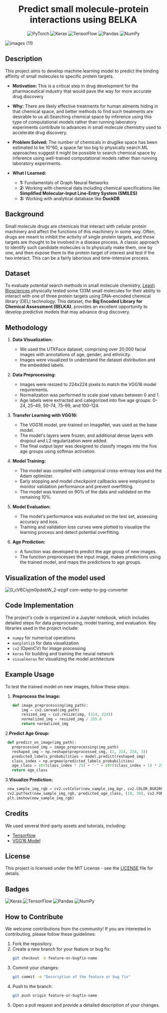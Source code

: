 
<div align="center">    
 
# Predict small molecule-protein interactions using BELKA   

![PyTorch](https://img.shields.io/badge/PyTorch-%23EE4C2C.svg?style=for-the-badge&logo=PyTorch&logoColor=white)
![Keras](https://img.shields.io/badge/Keras-%23D00000.svg?style=for-the-badge&logo=Keras&logoColor=white)
![TensorFlow](https://img.shields.io/badge/TensorFlow-%23FF6F00.svg?style=for-the-badge&logo=TensorFlow&logoColor=white)
	![Pandas](https://img.shields.io/badge/pandas-%23150458.svg?style=for-the-badge&logo=pandas&logoColor=white)
 ![NumPy](https://img.shields.io/badge/numpy-%23013243.svg?style=for-the-badge&logo=numpy&logoColor=white)


<!--  
Conference   
-->   
</div>


![images (11)](https://github.com/user-attachments/assets/cd1090d6-261f-4765-929a-7a5273f749fe)


## Description   
This project aims to develop machine learning model to predict the binding affinity of small molecules to specific protein targets.

- **Motivation:** This is a critical step in drug development for the pharmaceutical industry that would pave the way for more accurate drug discovery
- **Why:** There are likely effective treatments for human ailments hiding in that chemical space, and better methods to find such treatments are desirable to us all.Searching chemical space by inference using this type of computational models rather than running laboratory experiments contribute to advances in small molecule chemistry used to accelerate drug discovery.

- **Problem Solved:** The number of chemicals in druglike space has been estimated to be 10^60, a space far too big to physically search.ML approaches suggest it might be possible to search chemical space by inference using well-trained computational models rather than running laboratory experiments.
- **What I Learned:**
  - **1:** Fundamentals of Graph Neural Networks
  - **2:** Working with chemical data including chemical specifications like <b>Simplified Molecular-Input Line-Entry System (SMILES)</b>
  - **3:** Working with analytical database like <b>DuckDB</b>

## Background
Small molecule drugs are chemicals that interact with cellular protein machinery and affect the functions of this machinery in some way. Often, drugs are meant to inhibit the activity of single protein targets, and those targets are thought to be involved in a disease process. A classic approach to identify such candidate molecules is to physically make them, one by one, and then expose them to the protein target of interest and test if the two interact. This can be a fairly laborious and time-intensive process.

## Dataset
To evaluate potential search methods in small molecule chemistry, <a href="https://www.leash.bio/">Leash Biosciences</a> physically tested some 133M small molecules for their ability to interact with one of three protein targets using DNA-encoded chemical library (DEL) technology. This dataset, the <b>Big Encoded Library for Chemical Assessment (BELKA)</b>, provides an excellent opportunity to develop predictive models that may advance drug discovery.



 ## Methodology

1. **Data Visualization:**
   - We used the UTKFace dataset, comprising over 20,000 facial images with annotations of age, gender, and ethnicity.
   - Images were visualized to understand the dataset distribution and the embedded labels.

2. **Data Preprocessing:**
   - Images were resized to 224x224 pixels to match the VGG16 model requirements.
   - Normalization was performed to scale pixel values between 0 and 1.
   - Age labels were extracted and categorized into five age groups: 0–24, 25–49, 50–74, 75–99, and 100–124.

3. **Transfer Learning with VGG16:**
   - The VGG16 model, pre-trained on ImageNet, was used as the base model.
   - The model's layers were frozen, and additional dense layers with dropout and L2 regularization were added.
   - The final output layer was designed to classify images into the five age groups using softmax activation.

4. **Model Training:**
   - The model was compiled with categorical cross-entropy loss and the Adam optimizer.
   - Early stopping and model checkpoint callbacks were employed to monitor validation performance and prevent overfitting.
   - The model was trained on 90% of the data and validated on the remaining 10%.

5. **Model Evaluation:**
   - The model's performance was evaluated on the test set, assessing accuracy and loss.
   - Training and validation loss curves were plotted to visualize the learning process and detect potential overfitting.

6. **Age Prediction:**
   - A function was developed to predict the age group of new images.
   - The function preprocesses the input image, makes predictions using the trained model, and maps the predictions to age groups.

## Visualization of the model used
![0_cV6Ciyjm0pdebW_2-ezgif com-webp-to-jpg-converter](https://github.com/ThisaraWeerakoon/Age-Classification/assets/83450623/e3bf3776-6907-4240-987d-5707abcb6ee9)

## Code Implementation

The project's code is organized in a Jupyter notebook, which includes detailed steps for data preprocessing, model training, and evaluation. Key libraries used in the project include:

- `numpy` for numerical operations
- `matplotlib` for data visualization
- `cv2` (OpenCV) for image processing
- `keras` for building and training the neural network
- `visualkeras` for visualizing the model architecture

## Example Usage

To test the trained model on new images, follow these steps:

1. **Preprocess the Image:**
   ```python
   def image_preprocessing(img_path):
       img = cv2.imread(img_path)
       resized_img = cv2.resize(img, (224, 224))
       normalized_img = resized_img / 255.0
       return normalized_img
2.**Predict Age Group:**
 ```python
  def predict_on_image(img_path):
    preprocessed_img = image_preprocessing(img_path)
    reshaped_img = np.reshape(preprocessed_img, (1, 224, 224, 3))
    predicted_labels_probabilities = model.predict(reshaped_img)
    class_index = np.argmax(predicted_labels_probabilities)
    age_class = str(class_index * 25) + "-" + str((class_index + 1) * 25 - 1)
    return age_class
```

3.**Visualize Prediction:**
 ```python
  new_sample_img_rgb = cv2.cvtColor(new_sample_img_bgr, cv2.COLOR_BGR2RGB)
  cv2.putText(new_sample_img_rgb, predicted_age_class, (10, 30), cv2.FONT_HERSHEY_SIMPLEX, 1, (255, 255, 255), 2)
  plt.imshow(new_sample_img_rgb)
```

## Credits

We used several third-party assets and tutorials, including:

- [Tensorflow](https://www.tensorflow.org/api_docs)
- [VGG16 Model](https://keras.io/api/applications/vgg/)

## License

This project is licensed under the MIT License - see the [LICENSE](LICENSE) file for details.

## Badges

![Keras](https://img.shields.io/badge/Keras-%23D00000.svg?style=for-the-badge&logo=Keras&logoColor=white)
![TensorFlow](https://img.shields.io/badge/TensorFlow-%23FF6F00.svg?style=for-the-badge&logo=TensorFlow&logoColor=white)
	![Pandas](https://img.shields.io/badge/pandas-%23150458.svg?style=for-the-badge&logo=pandas&logoColor=white)
 ![NumPy](https://img.shields.io/badge/numpy-%23013243.svg?style=for-the-badge&logo=numpy&logoColor=white)

## How to Contribute

We welcome contributions from the community! If you are interested in contributing, please follow these guidelines:

1. Fork the repository.
2. Create a new branch for your feature or bug fix:
    ```sh
    git checkout -b feature-or-bugfix-name
    ```
3. Commit your changes:
    ```sh
    git commit -m "Description of the feature or bug fix"
    ```
4. Push to the branch:
    ```sh
    git push origin feature-or-bugfix-name
    ```
5. Open a pull request and provide a detailed description of your changes.
